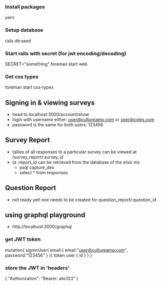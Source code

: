 ### Install packages
yarn
### Setup database
rails db:seed
### Start rails with secret (for jwt encoding/decoding)
SECRET="something" foreman start web
### Get css types
foreman start css-types

## Signing in & viewing surveys
- head to localhost:3000/account/show
- login with username either: user@cultureamp.com or user@coles.com
- password is the same for both users: 123456

## Survey Report
- tallies of all responses to a particular survey can be viewed at /survey_report/:survey_id
- (a :report_id can be retrieved from the database of the elixir ms
  - psql capture_dev
  - select * from responses

## Question Report
- not ready yet! one needs to be created for question_report/:question_id

## using graphql playground
- http://localhost:3000/graphql

### get JWT token
 mutation{
   signinUser(
     email:{
       email:"user@cultureamp.com",
       password:"123456"
     }
   ){
     token
     user {
       id
     }
   }
 }

### store the JWT in 'headers'
{
  "Authorization": "Bearer: abc123"
}
